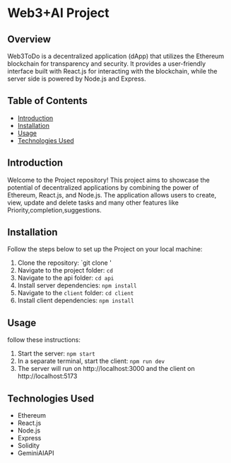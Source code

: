 # Web3+AI Project

## Overview

Web3ToDo is a decentralized application (dApp) that utilizes the Ethereum blockchain for transparency and security. It provides a user-friendly interface built with React.js for interacting with the blockchain, while the server side is powered by Node.js and Express.

## Table of Contents

- [Introduction](#introduction)
- [Installation](#installation)
- [Usage](#usage)
- [Technologies Used](#technologies-used)

## Introduction

Welcome to the Project repository! This project aims to showcase the potential of decentralized applications by combining the power of Ethereum, React.js, and Node.js. The application allows users to create, view, update and delete tasks and many other features like Priority,completion,suggestions.

## Installation

Follow the steps below to set up the Project on your local machine:

1. Clone the repository: `git clone <link-to-project>'
2. Navigate to the project folder: `cd`
3. Navigate to the api folder: `cd api`
4. Install server dependencies: `npm install`
5. Navigate to the `client` folder: `cd client`
6. Install client dependencies: `npm install`

## Usage

follow these instructions:

1. Start the server: `npm start`
2. In a separate terminal, start the client: `npm run dev`
3. The server will run on http://localhost:3000 and the client on http://localhost:5173

## Technologies Used

- Ethereum
- React.js
- Node.js
- Express
- Solidity
- GeminiAIAPI
